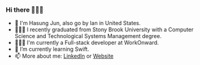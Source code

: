 ### Hi there 🧑🏻‍💻
- 💁 I'm Hasung Jun, also go by Ian in United States.
- 👨🏼‍🎓 I recently graduated from Stony Brook University with a Computer Science and Technological Systems Management degree.
- 🧑🏻‍💻 I'm currently a Full-stack developer at WorkOnward.
- 📖 I’m currently learning Swift.
- 📫 More about me: [LinkedIn](https://www.linkedin.com/in/hasung-jun-b4b2aa21a) or [Website](https://www.hasungjun.com)
<!--
**iianjun/iianjun** is a ✨ _special_ ✨ repository because its `README.md` (this file) appears on your GitHub profile.

Here are some ideas to get you started:



- 👯 I’m looking to collaborate on ...
- 🤔 I’m looking for help with ...
- 🧑🏻‍💻 Ask me about ...

- 😄 Pronouns: ...
- ⚡ Fun fact: ...
-->
